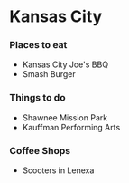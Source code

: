 # Kansas City

### Places to eat
- Kansas City Joe's BBQ
- Smash Burger

### Things to do
- Shawnee Mission Park
- Kauffman Performing Arts

### Coffee Shops
- Scooters in Lenexa
